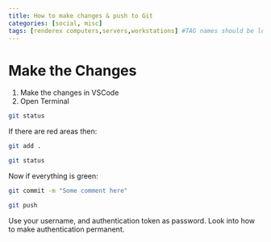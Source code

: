 ```yaml
---
title: How to make changes & push to Git
categories: [social, misc]
tags: [renderex computers,servers,workstations] #TAG names should be lowercase
---
```


# Make the Changes

1. Make the changes in VSCode
2. Open Terminal

```bash
git status
```
If there are red areas then:

```bash
git add .
```

```bash
git status
```

Now if everything is green:

```bash
git commit -m "Some comment here"
```

```bash
git push
```

Use your username, and authentication token as password. Look into how to make authentication permanent.